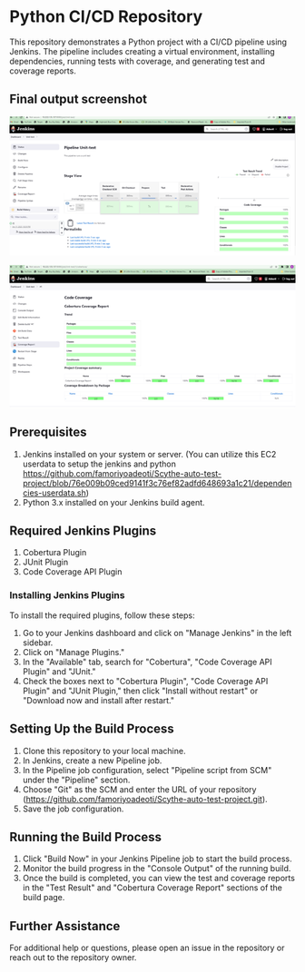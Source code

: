 # Python CI/CD Repository

This repository demonstrates a Python project with a CI/CD pipeline using Jenkins. The pipeline includes creating a virtual environment, installing dependencies, running tests with coverage, and generating test and coverage reports.

## Final output screenshot

![Jenkins Pipeline Results](https://github.com/famoriyoadeoti/Scythe-auto-test-project/blob/a22115f2fe7e4b3cfbf9cd1c39718f2a2c79fbb7/result.png)


![Code Coverage Summary](https://github.com/famoriyoadeoti/Scythe-auto-test-project/blob/a22115f2fe7e4b3cfbf9cd1c39718f2a2c79fbb7/coverage-summary.png)


## Prerequisites

1. Jenkins installed on your system or server. (You can utilize this EC2 userdata to setup the jenkins and python https://github.com/famoriyoadeoti/Scythe-auto-test-project/blob/76e009b09ced9141f3c76ef82adfd648693a1c21/dependencies-userdata.sh)
2. Python 3.x installed on your Jenkins build agent.

## Required Jenkins Plugins

1. Cobertura Plugin
2. JUnit Plugin
3. Code Coverage API Plugin

### Installing Jenkins Plugins

To install the required plugins, follow these steps:

1. Go to your Jenkins dashboard and click on "Manage Jenkins" in the left sidebar.
2. Click on "Manage Plugins."
3. In the "Available" tab, search for "Cobertura", "Code Coverage API Plugin" and "JUnit."
4. Check the boxes next to "Cobertura Plugin", "Code Coverage API Plugin"  and "JUnit Plugin," then click "Install without restart" or "Download now and install after restart."

## Setting Up the Build Process

1. Clone this repository to your local machine.
2. In Jenkins, create a new Pipeline job.
3. In the Pipeline job configuration, select "Pipeline script from SCM" under the "Pipeline" section.
4. Choose "Git" as the SCM and enter the URL of your repository (https://github.com/famoriyoadeoti/Scythe-auto-test-project.git).
5. Save the job configuration.

## Running the Build Process

1. Click "Build Now" in your Jenkins Pipeline job to start the build process.
2. Monitor the build progress in the "Console Output" of the running build.
3. Once the build is completed, you can view the test and coverage reports in the "Test Result" and "Cobertura Coverage Report" sections of the build page.

## Further Assistance

For additional help or questions, please open an issue in the repository or reach out to the repository owner.
